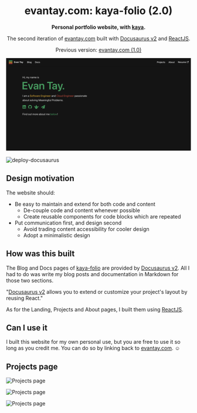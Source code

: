 <h1 align="center">
  evantay.com: kaya-folio (2.0)
</h1>

<p align="center">
  <b>Personal portfolio website, with <a href="https://lmgtfy.app/?q=kaya">kaya</a>.</b>
</p>
<p align="center">
  The second iteration of <a href="https://evantay.com" target="_blank">evantay.com</a> built with <a href="https://v2.docusaurus.io/">Docusaurus v2</a> and <a href="https://reactjs.org/">ReactJS</a>.
</p>
<p align="center">
  Previous version: <a href="https://github.com/DigiPie/evantay.com" target="_blank">evantay.com (1.0)</a>
</p>

![Landing page](img/landing.png)

![deploy-docusaurus](https://github.com/DigiPie/kaya-folio/workflows/deploy-docusaurus/badge.svg)

## Design motivation

The website should:

- Be easy to maintain and extend for both code and content
  - De-couple code and content whenever possible
  - Create reusable components for code blocks which are repeated
- Put communication first, and design second
  - Avoid trading content accessibility for cooler design
  - Adopt a minimalistic design

## How was this built

The Blog and Docs pages of [kaya-folio](https://github.com/DigiPie/kaya-folio) are provided by [Docusaurus v2](https://v2.docusaurus.io/). All I had to do was write my blog posts and documentation in Markdown for those two sections.

"[Docusaurus v2](https://v2.docusaurus.io/) allows you to extend or customize your project's layout by reusing React."

As for the Landing, Projects and About pages, I built them using [ReactJS](https://reactjs.org/).

## Can I use it

I built this website for my own personal use, but you are free to use it so long as you credit me. You can do so by linking back to [evantay.com](https://evantay.com/). :relaxed:

## Projects page

![Projects page](img/project-1.png)

![Projects page](img/project-2.png)

![Projects page](img/project-3.png)

